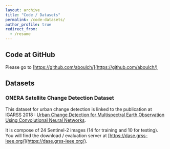 ```yaml
---
layout: archive
title: "Code / Datasets"
permalink: /code-datasets/
author_profile: true
redirect_from:
  - /resume
---
```


## Code at GitHub

Please go to [https://github.com/aboulch/](https://github.com/aboulch/)

## Datasets

### ONERA Satellite Change Detection Dataset

This dataset for urban change detection is linked to the publication at IGARSS 2018 : 
[Urban Change Detection for Multispectral Earth Observation Using Convolutional Neural Networks](/publications/2018-igarss-change-detection).

It is compose of 24 Sentinel-2 images (14 for training and 10 for testing). You will find the download / evaluation server at  [https://dase.grss-ieee.org/](https://dase.grss-ieee.org/).
